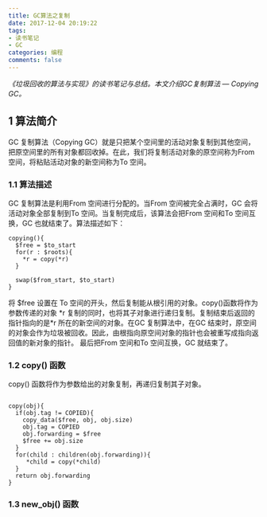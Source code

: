 ```yaml
---
title: GC算法之复制
date: 2017-12-04 20:19:22
tags:
- 读书笔记
- GC
categories: 编程
comments: false
---
```

*《垃圾回收的算法与实现》的读书笔记与总结。本文介绍GC复制算法 — Copying GC。*
<!--more-->
## 1 算法简介
GC 复制算法（Copying GC）就是只把某个空间里的活动对象复制到其他空间，把原空间里的所有对象都回收掉。在此，我们将复制活动对象的原空间称为From 空间，将粘贴活动对象的新空间称为To 空间。### 1.1 算法描述
GC 复制算法是利用From 空间进行分配的。当From 空间被完全占满时，GC 会将活动对象全部复制到To 空间。当复制完成后，该算法会把From 空间和To 空间互换，GC 也就结束了。算法描述如下：
```
copying(){  $free = $to_start  for(r : $roots){	*r = copy(*r)  }
	  swap($from_start, $to_start)}```
将 $free 设置在 To 空间的开头，然后复制能从根引用的对象。copy()函数将作为参数传递的对象 \*r 复制的同时，也将其子对象进行递归复制。复制结束后返回的指针指向的是*r 所在的新空间的对象。在GC 复制算法中，在GC 结束时，原空间的对象会作为垃圾被回收。因此，由根指向原空间对象的指针也会被重写成指向返回值的新对象的指针。最后把From 空间和To 空间互换，GC 就结束了。
### 1.2 copy() 函数
copy() 函数将作为参数给出的对象复制，再递归复制其子对象。
```
copy(obj){  if(obj.tag != COPIED){	copy_data($free, obj, obj.size)	obj.tag = COPIED	obj.forwarding = $free	$free += obj.size  }  for(child : children(obj.forwarding)){	 *child = copy(*child)
  }  return obj.forwarding}
```
### 1.3 new_obj() 函数